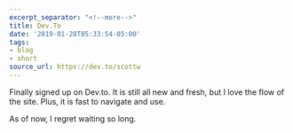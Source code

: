 ```yaml
---
excerpt_separator: "<!--more-->"
title: Dev.To
date: '2019-01-28T05:33:54-05:00'
tags:
- blog
- short
source_url: https://dev.to/scottw
---
```


Finally signed up on Dev.to. It is still all new and fresh, but I love the flow of the site. Plus, it is fast to navigate and use.

As of now, I regret waiting so long.
